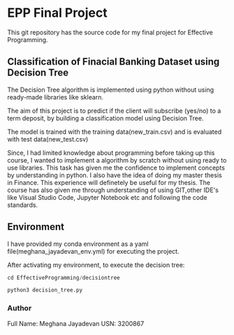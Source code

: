 # EPP Final Project

This git repository has the source code for my final project for Effective Programming.

## Classification of Finacial Banking Dataset using Decision Tree

The Decision Tree algorithm is implemented using python without using ready-made libraries like sklearn. 

The aim of this project is to predict if the client will subscribe (yes/no) to a term deposit, by building a classification model using Decision Tree. 

The model is trained with the training data(new_train.csv) and is evaluated with test data(new_test.csv)

Since, I had limited knowledge about programming before taking up this course, I wanted to implement a algorithm by scratch without using ready to use libraries. This task has given me the confidence to implement concepts by understanding in python. I also have the idea of doing my master thesis in Finance. This experience will definetely be useful for my thesis. The course has also given me through understanding of using GIT,other IDE's like Visual Studio Code, Jupyter Notebook etc and following the code standards.


## Environment

I have provided my conda environment as a yaml file(meghana_jayadevan_env.yml) for executing the project.

After activating my environment, to execute the decision tree:


```python
cd EffectiveProgramming/decisiontree

python3 decision_tree.py

```

### Author
Full Name: Meghana Jayadevan
USN: 3200867
 






